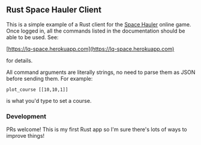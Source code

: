 ## Rust Space Hauler Client

This is a simple example of a Rust client for the [Space Hauler](https://lq-space.herokuapp.com) online game. Once logged in, all the commands listed in the documentation should be able to be used. See:

[https://lq-space.herokuapp.com](https://lq-space.herokuapp.com)

for details.

All command arguments are literally strings, no need to parse them as JSON before sending them. For example:

`plot_course [[10,10,1]]`

is what you'd type to set a course.

### Development

PRs welcome! This is my first Rust app so I'm sure there's lots of ways to improve things!


